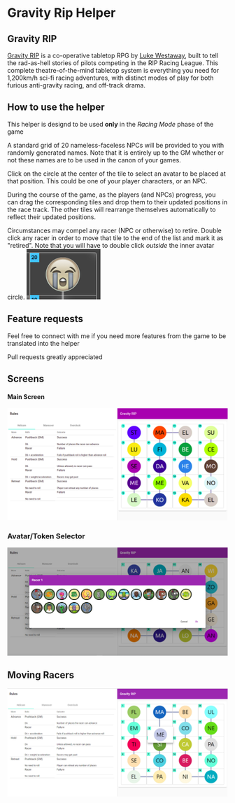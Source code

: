# Gravity Rip Helper

## Gravity RIP

[Gravity RIP](https://gravity.rip/)  is a co-operative tabletop RPG by [Luke Westaway](https://twitter.com/lukewestaway), built to tell the rad-as-hell stories of pilots competing in the RIP Racing League. This complete theatre-of-the-mind tabletop system is everything you need for 1,200km/h sci-fi racing adventures, with distinct modes of play for both furious anti-gravity racing, and off-track drama.

## How to use the helper

This helper is designd to be used **only** in the *Racing Mode* phase of the game

A standard grid of 20 nameless-faceless NPCs will be provided to you with randomly generated names. Note that it is entirely up to the GM whether or not these names are to be used in the canon of your games.

Click on the circle at the center of the tile to select an avatar to be placed at that position. This could be one of your player characters, or an NPC.

During the course of the game, as the players (and NPCs) progress, you can drag the corresponding tiles and drop them to their updated positions in the race track. The other tiles will rearrange themselves automatically to reflect their updated positions.

Circumstances may compel any racer (NPC or otherwise) to retire. Double click any racer in order to move that tile to the end of the list and mark it as "retired". Note that you will have to double click *outside* the inner avatar circle.
![Retired Racer](/src/assets/retired-racer.png "Retired Racer")

## Feature requests

Feel free to connect with me if you need more features from the game to be translated into the helper

Pull requests greatly appreciated

## Screens

#### Main Screen

![Main Screen](/src/assets/main.png "Main Screen")


### Avatar/Token Selector
![Token Selector](/src/assets/select-avatar.png "Selecting a Token")

## Moving Racers
![Moving Racers](/src/assets/drag-tiles.png "Moving Racers")
